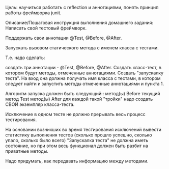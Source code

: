 Цель:
научиться работать с reflection и аннотациями,
понять принцип работы фреймворка junit.


Описание/Пошаговая инструкция выполнения домашнего задания:
Написать свой тестовый фреймворк.

Поддержать свои аннотации @Test, @Before, @After.

Запускать вызовом статического метода с именем класса с тестами.

Т.е. надо сделать:

создать три аннотации - @Test, @Before, @After.
Создать класс-тест, в котором будут методы, отмеченные аннотациями.
Создать "запускалку теста". 
На вход она должна получать имя класса с тестами, в котором следует найти и запустить методы отмеченные аннотациями и пункта 1.

Алгоритм запуска должен быть следующий::
метод(ы) Before
текущий метод Test
метод(ы) After
для каждой такой "тройки" надо создать СВОЙ экземпляр класса-теста.

Исключение в одном тесте не должно прерывать весь процесс тестирования.

На основании возникших во время тестирования исключений вывести статистику выполнения тестов (сколько прошло успешно, сколько упало, сколько было всего)
"Запускалка теста" не должна иметь состояние, но при этом весь функционал должен быть разбит на приватные методы.

Надо придумать, как передавать информацию между методами.
